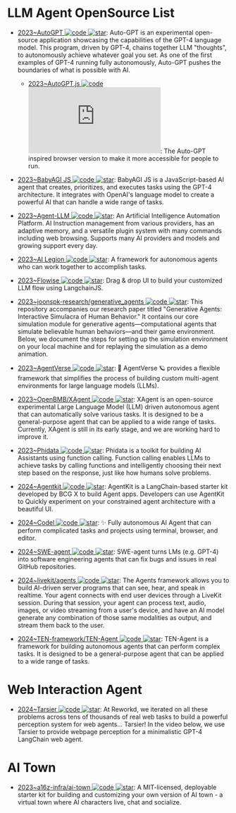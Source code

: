 # LLM Agent OpenSource List

- [2023~AutoGPT ![code](https://ng-tech.icu/assets/code.svg) ![star](https://img.shields.io/github/stars/Significant-Gravitas/Auto-GPT)](https://github.com/Significant-Gravitas/Auto-GPT): Auto-GPT is an experimental open-source application showcasing the capabilities of the GPT-4 language model. This program, driven by GPT-4, chains together LLM "thoughts", to autonomously achieve whatever goal you set. As one of the first examples of GPT-4 running fully autonomously, Auto-GPT pushes the boundaries of what is possible with AI.

  - [2023~AutoGPT.js ![code](https://ng-tech.icu/assets/code.svg) ![star](https://img.shields.io/github/stars/zabirauf/AutoGPT.js)](https://github.com/zabirauf/AutoGPT.js): The Auto-GPT inspired browser version to make it more accessible for people to run.

- [2023~BabyAGI JS ![code](https://ng-tech.icu/assets/code.svg) ![star](https://img.shields.io/github/stars/ericciarla/babyagijs)](https://github.com/ericciarla/babyagijs): BabyAGI JS is a JavaScript-based AI agent that creates, prioritizes, and executes tasks using the GPT-4 architecture. It integrates with OpenAI's language model to create a powerful AI that can handle a wide range of tasks.

- [2023~Agent-LLM ![code](https://ng-tech.icu/assets/code.svg) ![star](https://img.shields.io/github/stars/Josh-XT/Agent-LLM)](https://github.com/Josh-XT/Agent-LLM): An Artificial Intelligence Automation Platform. AI Instruction management from various providers, has an adaptive memory, and a versatile plugin system with many commands including web browsing. Supports many AI providers and models and growing support every day.

- [2023~AI Legion ![code](https://ng-tech.icu/assets/code.svg) ![star](https://img.shields.io/github/stars/eumemic/ai-legion)](https://github.com/eumemic/ai-legion): A framework for autonomous agents who can work together to accomplish tasks.

- [2023~Flowise ![code](https://ng-tech.icu/assets/code.svg) ![star](https://img.shields.io/github/stars/FlowiseAI/Flowise)](https://github.com/FlowiseAI/Flowise): Drag & drop UI to build your customized LLM flow using LangchainJS.

- [2023~joonspk-research/generative_agents ![code](https://ng-tech.icu/assets/code.svg) ![star](https://img.shields.io/github/stars/joonspk-research/generative_agents)](https://github.com/joonspk-research/generative_agents): This repository accompanies our research paper titled "Generative Agents: Interactive Simulacra of Human Behavior." It contains our core simulation module for generative agents—computational agents that simulate believable human behaviors—and their game environment. Below, we document the steps for setting up the simulation environment on your local machine and for replaying the simulation as a demo animation.

- [2023~AgentVerse ![code](https://ng-tech.icu/assets/code.svg) ![star](https://img.shields.io/github/stars/OpenBMB/AgentVerse)](https://github.com/OpenBMB/AgentVerse): 🤖 AgentVerse 🪐 provides a flexible framework that simplifies the process of building custom multi-agent environments for large language models (LLMs).

- [2023~OpenBMB/XAgent ![code](https://ng-tech.icu/assets/code.svg) ![star](https://img.shields.io/github/stars/OpenBMB/XAgent)](https://github.com/OpenBMB/XAgent): XAgent is an open-source experimental Large Language Model (LLM) driven autonomous agent that can automatically solve various tasks. It is designed to be a general-purpose agent that can be applied to a wide range of tasks. Currently, XAgent is still in its early stage, and we are working hard to improve it.

- [2023~Phidata ![code](https://ng-tech.icu/assets/code.svg) ![star](https://img.shields.io/github/stars/phidatahq/phidata)](https://github.com/phidatahq/phidata): Phidata is a toolkit for building AI Assistants using function calling. Function calling enables LLMs to achieve tasks by calling functions and intelligently choosing their next step based on the response, just like how humans solve problems.

- [2024~Agentkit ![code](https://ng-tech.icu/assets/code.svg) ![star](https://img.shields.io/github/stars/BCG-X-Official/agentkit)](https://github.com/BCG-X-Official/agentkit): AgentKit is a LangChain-based starter kit developed by BCG X to build Agent apps. Developers can use AgentKit to Quickly experiment on your constrained agent architecture with a beautiful UI.

- [2024~Codel ![code](https://ng-tech.icu/assets/code.svg) ![star](https://img.shields.io/github/stars/semanser/codel)](https://github.com/semanser/codel): ✨ Fully autonomous AI Agent that can perform complicated tasks and projects using terminal, browser, and editor.

- [2024~SWE-agent ![code](https://ng-tech.icu/assets/code.svg) ![star](https://img.shields.io/github/stars/princeton-nlp/SWE-agent)](https://github.com/princeton-nlp/SWE-agent): SWE-agent turns LMs (e.g. GPT-4) into software engineering agents that can fix bugs and issues in real GitHub repositories.

- [2024~livekit/agents ![code](https://ng-tech.icu/assets/code.svg) ![star](https://img.shields.io/github/stars/livekit/agents)](https://github.com/livekit/agents): The Agents framework allows you to build AI-driven server programs that can see, hear, and speak in realtime. Your agent connects with end user devices through a LiveKit session. During that session, your agent can process text, audio, images, or video streaming from a user's device, and have an AI model generate any combination of those same modalities as output, and stream them back to the user.

- [2024~TEN-framework/TEN-Agent ![code](https://ng-tech.icu/assets/code.svg) ![star](https://img.shields.io/github/stars/TEN-framework/TEN-Agent)](https://github.com/TEN-framework/TEN-Agent): TEN-Agent is a framework for building autonomous agents that can perform complex tasks. It is designed to be a general-purpose agent that can be applied to a wide range of tasks.

# Web Interaction Agent

- [2024~Tarsier ![code](https://ng-tech.icu/assets/code.svg) ![star](https://img.shields.io/github/stars/reworkd/tarsier)](https://github.com/reworkd/tarsier): At Reworkd, we iterated on all these problems across tens of thousands of real web tasks to build a powerful perception system for web agents... Tarsier! In the video below, we use Tarsier to provide webpage perception for a minimalistic GPT-4 LangChain web agent.

# AI Town

- [2023~a16z-infra/ai-town ![code](https://ng-tech.icu/assets/code.svg) ![star](https://img.shields.io/github/stars/a16z-infra/ai-town)](https://github.com/a16z-infra/ai-town): A MIT-licensed, deployable starter kit for building and customizing your own version of AI town - a virtual town where AI characters live, chat and socialize.
